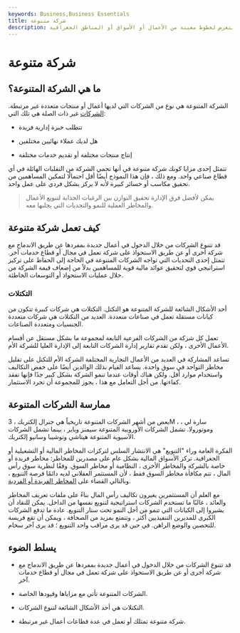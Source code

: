```yaml
---
keywords: Business,Business Essentials
title: شركة متنوعة
description: تسعى شركة متنوعة للسيطرة على المخاطر من خلال تخفيف تركيزات التعرض لخطوط معينة من الأعمال أو الأسواق أو المناطق الجغرافية.
---
```


# شركة متنوعة
## ما هي الشركة المتنوعة؟

الشركة المتنوعة هي نوع من الشركات التي لديها أعمال أو منتجات متعددة غير مرتبطة. [الشركات](/business) غير ذات الصلة هي تلك التي:

- تتطلب خبرة إدارية فريدة

- هل لديك عملاء نهائيين مختلفين

- إنتاج منتجات مختلفة أو تقديم خدمات مختلفة

تتمثل إحدى مزايا كونك شركة متنوعة في أنها تحمي الشركة من التقلبات الهائلة في أي قطاع صناعي واحد. ومع ذلك ، فإن هذا النموذج أيضًا أقل احتمالًا لتمكين المساهمين من تحقيق مكاسب أو خسائر كبيرة لأنه لا يركز بشكل فردي على عمل واحد.

> يمكن لأفضل فرق الإدارة تحقيق التوازن بين الرغبات الجذابة لتنويع الأعمال والمخاطر العملية للنمو والتحديات التي يجلبها معه.

>

## كيف تعمل شركة متنوعة

قد تتنوع الشركات من خلال الدخول في أعمال جديدة بمفردها عن طريق الاندماج مع شركة أخرى أو عن طريق الاستحواذ على شركة تعمل في مجال أو قطاع خدمات آخر. تتمثل إحدى التحديات التي تواجه الشركات المتنوعة في الحاجة إلى الحفاظ على تركيز استراتيجي قوي لتحقيق عوائد مالية قوية للمساهمين بدلاً من إضعاف قيمة الشركة من خلال عمليات الاستحواذ أو التوسعات الخاطئة.

### التكتلات

أحد الأشكال الشائعة للشركة المتنوعة هو التكتل. التكتلات هي شركات كبيرة تتكون من كيانات مستقلة تعمل في صناعات متعددة. العديد من التكتلات هي شركات متعددة الجنسيات ومتعددة الصناعات.

تعمل كل شركة من الشركات الفرعية التابعة لمجموعة ما بشكل مستقل عن أقسام الأعمال الأخرى ، ولكن تقدم تقارير إدارة الشركات التابعة إلى الإدارة العليا للشركة الأم.

تساعد المشاركة في العديد من الأعمال التجارية المختلفة الشركة الأم للتكتل على تقليل مخاطر التواجد في سوق واحدة. يساعد القيام بذلك الوالدين أيضًا على خفض التكاليف واستخدام موارد أقل. ولكن هناك أوقات عندما تنمو الشركة بشكل كبير جدًا فإنها تفقد كفاءتها. من أجل التعامل مع هذا ، يجوز للمجموعة أن تجرد الاستثمار.

## ممارسة الشركات المتنوعة

بعض من أشهر الشركات المتنوعة تاريخياً هي جنرال إلكتريك ، 3M ، سارة لي ، وموتورولا. تشمل الشركات الأوروبية المتنوعة سيمنز وباير ، بينما تشمل الشركات الآسيوية المتنوعة هيتاشي وتوشيبا وسانيو إلكتريك.

الفكرة العامة وراء "التنويع" هي الانتشار السلس لتركزات المخاطر المالية أو التشغيلية أو الجغرافية. تركز الأسواق المالية بشكل عام على مصدرين للمخاطر: مخاطر فريدة أو خاصة بالشركة والمخاطر الأخرى ، النظامية أو مخاطر السوق. وفقًا لنظرية سوق رأس المال ، تتم مكافأة مخاطر السوق فقط ، لأن المستثمر العقلاني لديه دائمًا فرصة التنويع ، وبالتالي القضاء على [المخاطر الفريدة أو الفردية](/idiosyncraticrisk).

مع العلم أن المستثمرين يغيرون تكاليف رأس المال بناءً على ملفات تعريف المخاطر والعائد ، غالبًا ما تستخدم الشركات استراتيجية لتنويع نفسها من الداخل. يمكن للنقاد أن يشيروا إلى الكيانات التي تنمو من أجل النمو تحت ستار التنويع. عادة ما تدفع الشركات الكبرى للمديرين التنفيذيين أكثر ، وتتمتع بمزيد من الصحافة ، ويمكن أن تقع فريسة للتحصين والوضع الراهن. في حين قد يرى مراقب واحد التنويع ؛ قد يرى آخر سخام.

## يسلط الضوء

- قد تتنوع الشركات من خلال الدخول في أعمال جديدة بمفردها عن طريق الاندماج مع شركة أخرى أو عن طريق الاستحواذ على شركة تعمل في مجال أو قطاع خدمات آخر.

- الشركات المتنوعة تأتي مع مزاياها وقيودها الخاصة.

- التكتلات هي أحد الأشكال الشائعة لتنوع الشركات.

- شركة متنوعة تمتلك أو تعمل في عدة قطاعات أعمال غير مرتبطة.

